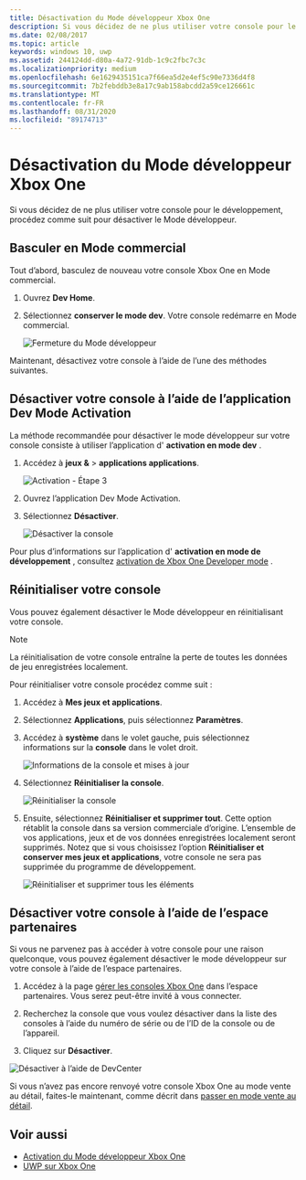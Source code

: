 ```yaml
---
title: Désactivation du Mode développeur Xbox One
description: Si vous décidez de ne plus utiliser votre console pour le développement, procédez comme suit pour désactiver le mode développeur.
ms.date: 02/08/2017
ms.topic: article
keywords: windows 10, uwp
ms.assetid: 244124dd-d80a-4a72-91db-1c9c2fbc7c3c
ms.localizationpriority: medium
ms.openlocfilehash: 6e1629435151ca7f66ea5d2e4ef5c90e7336d4f8
ms.sourcegitcommit: 7b2febddb3e8a17c9ab158abcdd2a59ce126661c
ms.translationtype: MT
ms.contentlocale: fr-FR
ms.lasthandoff: 08/31/2020
ms.locfileid: "89174713"
---
```

# <a name="xbox-one-developer-mode-deactivation"></a>Désactivation du Mode développeur Xbox One

Si vous décidez de ne plus utiliser votre console pour le développement, procédez comme suit pour désactiver le Mode développeur.

## <a name="switch-to-retail-mode"></a>Basculer en Mode commercial

Tout d’abord, basculez de nouveau votre console Xbox One en Mode commercial.

1. Ouvrez **Dev Home**.

2. Sélectionnez **conserver le mode dev**.  Votre console redémarre en Mode commercial.  

   ![Fermeture du Mode développeur](images/devkit-deactivation-1.png)

Maintenant, désactivez votre console à l’aide de l’une des méthodes suivantes.

## <a name="deactivate-your-console-using-the-dev-mode-activation-app"></a>Désactiver votre console à l’aide de l’application Dev Mode Activation

La méthode recommandée pour désactiver le mode développeur sur votre console consiste à utiliser l’application d' **activation en mode dev** . 

1. Accédez à **jeux &**  >  **applications applications**.
  
   ![Activation - Étape 3](images/devkit-deactivation-5.png)    
   
2.  Ouvrez l’application Dev Mode Activation.

3.  Sélectionnez **Désactiver**.
  
    ![Désactiver la console](images/deactivation-app.png)

Pour plus d’informations sur l’application d' **activation en mode de développement** , consultez [activation de Xbox One Developer mode](devkit-activation.md) . 

## <a name="reset-your-console"></a>Réinitialiser votre console

Vous pouvez également désactiver le Mode développeur en réinitialisant votre console.  

> [!NOTE]
> La réinitialisation de votre console entraîne la perte de toutes les données de jeu enregistrées localement.

Pour réinitialiser votre console procédez comme suit :

1.  Accédez à **Mes jeux et applications**.

2.  Sélectionnez **Applications**, puis sélectionnez **Paramètres**.

3.  Accédez à **système** dans le volet gauche, puis sélectionnez informations sur la **console** dans le volet droit.   
   
    ![Informations de la console et mises à jour](images/devkit-deactivation-2.png)  
    
4.  Sélectionnez **Réinitialiser la console**.
    
    ![Réinitialiser la console](images/devkit-deactivation-3.png)
    
5.  Ensuite, sélectionnez **Réinitialiser et supprimer tout**. Cette option rétablit la console dans sa version commerciale d’origine.  L’ensemble de vos applications, jeux et de vos données enregistrées localement seront supprimés. Notez que si vous choisissez l’option **Réinitialiser et conserver mes jeux et applications**, votre console ne sera pas supprimée du programme de développement.  
   
    ![Réinitialiser et supprimer tous les éléments](images/devkit-deactivation-4.png)

## <a name="deactivate-your-console-using-partner-center"></a>Désactiver votre console à l’aide de l’espace partenaires

Si vous ne parvenez pas à accéder à votre console pour une raison quelconque, vous pouvez également désactiver le mode développeur sur votre console à l’aide de l’espace partenaires.

1. Accédez à la page [gérer les consoles Xbox One](https://partner.microsoft.com/xboxconfig/devices) dans l’espace partenaires. Vous serez peut-être invité à vous connecter.

2. Recherchez la console que vous voulez désactiver dans la liste des consoles à l’aide du numéro de série ou de l’ID de la console ou de l’appareil.  

3. Cliquez sur **Désactiver**.  
  
![Désactiver à l’aide de DevCenter](images/devkit-deactivation-6.png)

Si vous n’avez pas encore renvoyé votre console Xbox One au mode vente au détail, faites-le maintenant, comme décrit dans [passer en mode vente au détail](#switch-to-retail-mode).

## <a name="see-also"></a>Voir aussi
- [Activation du Mode développeur Xbox One](devkit-activation.md)
- [UWP sur Xbox One](index.md)
